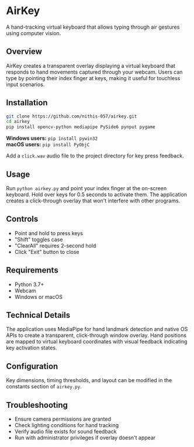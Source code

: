 # AirKey

A hand-tracking virtual keyboard that allows typing through air gestures using computer vision.

## Overview

AirKey creates a transparent overlay displaying a virtual keyboard that responds to hand movements captured through your webcam. Users can type by pointing their index finger at keys, making it useful for touchless input scenarios.

## Installation

```bash
git clone https://github.com/nithis-057/airkey.git
cd airkey
pip install opencv-python mediapipe PySide6 pynput pygame
```

**Windows users:** `pip install pywin32`  
**macOS users:** `pip install PyObjC`

Add a `click.wav` audio file to the project directory for key press feedback.

## Usage

Run `python airkey.py` and point your index finger at the on-screen keyboard. Hold over keys for 0.5 seconds to activate them. The application creates a click-through overlay that won't interfere with other programs.

## Controls

- Point and hold to press keys
- "Shift" toggles case
- "ClearAll" requires 2-second hold
- Click "Exit" button to close

## Requirements

- Python 3.7+
- Webcam
- Windows or macOS

## Technical Details

The application uses MediaPipe for hand landmark detection and native OS APIs to create a transparent, click-through window overlay. Hand positions are mapped to virtual keyboard coordinates with visual feedback indicating key activation states.

## Configuration

Key dimensions, timing thresholds, and layout can be modified in the constants section of `airkey.py`.

## Troubleshooting

- Ensure camera permissions are granted
- Check lighting conditions for hand tracking
- Verify audio file exists for sound feedback
- Run with administrator privileges if overlay doesn't appear
